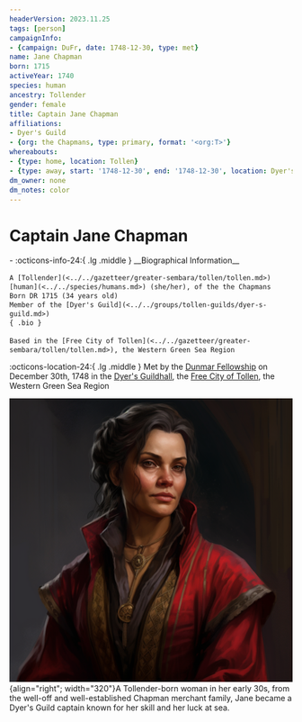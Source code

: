 ```yaml
---
headerVersion: 2023.11.25
tags: [person]
campaignInfo:
- {campaign: DuFr, date: 1748-12-30, type: met}
name: Jane Chapman
born: 1715
activeYear: 1740
species: human
ancestry: Tollender
gender: female
title: Captain Jane Chapman
affiliations:
- Dyer's Guild
- {org: the Chapmans, type: primary, format: '<org:T>'}
whereabouts:
- {type: home, location: Tollen}
- {type: away, start: '1748-12-30', end: '1748-12-30', location: Dyer's Guildhall}
dm_owner: none
dm_notes: color
---
```

# Captain Jane Chapman
<div class="grid cards ext-narrow-margin ext-one-column" markdown>
- :octicons-info-24:{ .lg .middle } __Biographical Information__

    A [Tollender](<../../gazetteer/greater-sembara/tollen/tollen.md>) [human](<../../species/humans.md>) (she/her), of the the Chapmans  
    Born DR 1715 (34 years old)  
    Member of the [Dyer's Guild](<../../groups/tollen-guilds/dyer-s-guild.md>)  
    { .bio }

    Based in the [Free City of Tollen](<../../gazetteer/greater-sembara/tollen/tollen.md>), the Western Green Sea Region
</div>



:octicons-location-24:{ .lg .middle } Met by the [Dunmar Fellowship](<../pcs/dunmar-fellowship/dunmar-fellowship.md>) on December 30th, 1748 in the [Dyer's Guildhall](<../../gazetteer/greater-sembara/tollen/dyer-s-guildhall.md>), the [Free City of Tollen](<../../gazetteer/greater-sembara/tollen/tollen.md>), the Western Green Sea Region  


![Jane Chapman Portrait](../../assets/jane-chapman-portrait.png){align="right"; width="320"}A Tollender-born woman in her early 30s, from the well-off and well-established Chapman merchant family, Jane became a Dyer's Guild captain known for her skill and her luck at sea.  

